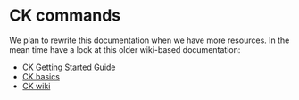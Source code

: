 # CK commands

We plan to rewrite this documentation when we have more resources. 
In the mean time have a look at this older wiki-based documentation:

* [CK Getting Started Guide](https://github.com/ctuning/ck/wiki/First-steps)
* [CK basics](https://michel.steuwer.info/About-CK)
* [CK wiki](https://github.com/ctuning/ck/wiki)
